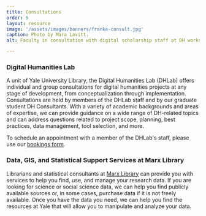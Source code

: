 ```yaml
---
title: Consultations
order: 5
layout: resource
image: '/assets/images/banners/franke-consult.jpg'
caption: Photo by Mara Lavitt.
alt: Faculty in consultation with digital scholarship staff at DH workstation in the Franke Family Digital Humanities Laboartory.

---
```


### Digital Humanities Lab

A unit of Yale University Library, the Digital Humanities Lab (DHLab) offers individual and group consultations for digital humanities projects at any stage of development, from conceptualization through implementation. Consultations are held by members of the DHLab staff and by our graduate student DH Consultants. With a variety of academic backgrounds and areas of expertise, we can provide guidance on a wide range of DH-related topics and can address questions related to project scope, planning, best practices, data management, tool selection, and more.    

To schedule an appointment with a member of the DHLab's staff, please use our [bookings form](https://schedule.yale.edu/appointments/dhlab).  <br/>

### Data, GIS, and Statistical Support Services at Marx Library

Librarians and statistical consultants at <a href='https://marx.library.yale.edu/data-gis-and-statistical-support-services-marx-library' target='_blank'>Marx Library</a> can provide you with services to help you find, use, and manage your research data. If you are looking for science or social science data, we can help you find publicly available sources or, in some cases, purchase data if it is not freely available. Once you have the data you need, we can help you find the resources at Yale that will allow you to manipulate and analyze your data.

